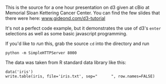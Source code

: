 This is the source for a one hour presentation on d3 given at cBio at Memorial
Sloan Kettering Cancer Center.  You can find the few slides that there were
here: www.gideond.com/d3-tutorial

It's not a perfect code example, but it demonstrates the use of d3's `enter`
selections as well as some basic javascript programming.

If you'd like to *run* this, grab the source `cd` into the directory and run

    python -m SimpleHTTPServer 8000

The data was taken from R standard data library like this:

    data('iris')
    write.table(iris, file='iris.txt', sep="      ", row.names=FALSE)
